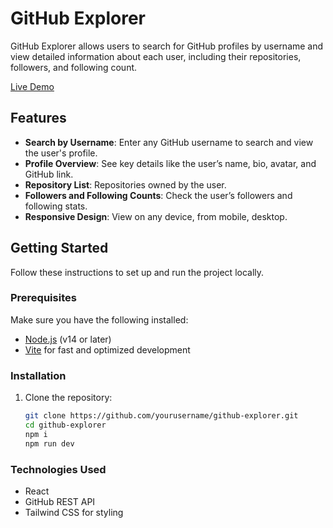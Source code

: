 # GitHub Explorer

GitHub Explorer allows users to search for GitHub profiles by username and view detailed information about each user, including their repositories, followers, and following count.

[Live Demo](https://git-explorered.netlify.app/)

## Features

- **Search by Username**: Enter any GitHub username to search and view the user's profile.
- **Profile Overview**: See key details like the user’s name, bio, avatar, and GitHub link.
- **Repository List**: Repositories owned by the user.
- **Followers and Following Counts**: Check the user’s followers and following stats.
- **Responsive Design**: View on any device, from mobile, desktop.

## Getting Started

Follow these instructions to set up and run the project locally.

### Prerequisites

Make sure you have the following installed:

- [Node.js](https://nodejs.org/) (v14 or later)
- [Vite](https://vitejs.dev/) for fast and optimized development

### Installation

1. Clone the repository:
   ```bash
   git clone https://github.com/yourusername/github-explorer.git
   cd github-explorer
   npm i
   npm run dev

### Technologies Used
- React
- GitHub REST API
- Tailwind CSS for styling
